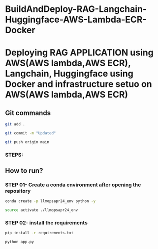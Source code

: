 # BuildAndDeploy-RAG-Langchain-Huggingface-AWS-Lambda-ECR-Docker
# Deploying RAG APPLICATION using AWS(AWS lambda,AWS ECR), Langchain, Huggingface using Docker and infrastructure setuo on AWS(AWS lambda,AWS ECR)


## Git commands

```bash
git add .

git commit -m "Updated"

git push origin main
```
### STEPS:
## How to run? 
### STEP 01- Create a conda environment after opening the repository
```bash
conda create -p llmopsapr24_env python -y
```

```bash
source activate ./llmopsapr24_env
```

### STEP 02- install the requirements
```bash
pip install -r requirements.txt
```

```bash
python app.py
```